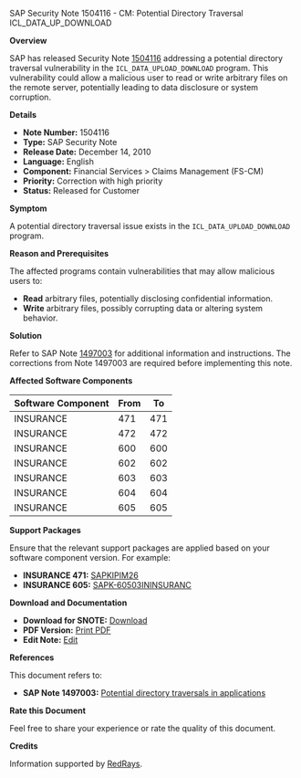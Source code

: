 SAP Security Note 1504116 - CM: Potential Directory Traversal ICL_DATA_UP_DOWNLOAD

**Overview**

SAP has released Security Note [1504116](https://me.sap.com/notes/1504116) addressing a potential directory traversal vulnerability in the `ICL_DATA_UPLOAD_DOWNLOAD` program. This vulnerability could allow a malicious user to read or write arbitrary files on the remote server, potentially leading to data disclosure or system corruption.

**Details**

- **Note Number:** 1504116
- **Type:** SAP Security Note
- **Release Date:** December 14, 2010
- **Language:** English
- **Component:** Financial Services > Claims Management (FS-CM)
- **Priority:** Correction with high priority
- **Status:** Released for Customer

**Symptom**

A potential directory traversal issue exists in the `ICL_DATA_UPLOAD_DOWNLOAD` program.

**Reason and Prerequisites**

The affected programs contain vulnerabilities that may allow malicious users to:
- **Read** arbitrary files, potentially disclosing confidential information.
- **Write** arbitrary files, possibly corrupting data or altering system behavior.

**Solution**

Refer to SAP Note [1497003](https://me.sap.com/notes/1497003) for additional information and instructions. The corrections from Note 1497003 are required before implementing this note.

**Affected Software Components**

| Software Component | From | To |
|--------------------|------|----|
| INSURANCE          | 471  | 471|
| INSURANCE          | 472  | 472|
| INSURANCE          | 600  | 600|
| INSURANCE          | 602  | 602|
| INSURANCE          | 603  | 603|
| INSURANCE          | 604  | 604|
| INSURANCE          | 605  | 605|

**Support Packages**

Ensure that the relevant support packages are applied based on your software component version. For example:
- **INSURANCE 471:** [SAPKIPIM26](https://me.sap.com/supportpackage/SAPKIPIM26)
- **INSURANCE 605:** [SAPK-60503ININSURANC](https://me.sap.com/supportpackage/SAPK-60503ININSURANC)

**Download and Documentation**

- **Download for SNOTE:** [Download](https://notesdownloads.sap.com/note/0040000008903262017)
- **PDF Version:** [Print PDF](https://userapps.support.sap.com/sap/support/sfm/notes/print/0001504116?language=en-US&token=ED7CC12D95BFE6E7AAE0D17B49BFC7B4)
- **Edit Note:** [Edit](https://me.sap.com/notes/edit/0001504116)

**References**

This document refers to:
- **SAP Note 1497003:** [Potential directory traversals in applications](https://me.sap.com/notes/1497003)

**Rate this Document**

Feel free to share your experience or rate the quality of this document.

**Credits**

Information supported by [RedRays](https://redrays.io).